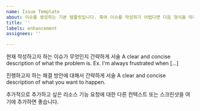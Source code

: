 ```yaml
---
name: Issue Template
about: 이슈를 생성하는 기본 템플릿입니다. 혹여 이슈를 작성하기 어렵다면 다음 형식을 따라주세요.
title: ''
labels: enhancement
assignees: ''

---
```


현재 작성하고자 하는 이슈가 무엇인지 간략하게 서술
A clear and concise description of what the problem is. Ex. I'm always frustrated when [...]

진행하고자 하는 해결 방안에 대해서 간략하게 서술
A clear and concise description of what you want to happen.

추가적으로 추가하고 싶은 리소스
기능 요청에 대한 다른 컨텍스트 또는 스크린샷을 여기에 추가하면 좋습니다.
